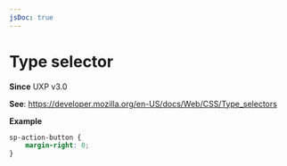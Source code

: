 ```yaml
---
jsDoc: true
---
```

# Type selector

**Since** UXP v3.0

**See**: https://developer.mozilla.org/en-US/docs/Web/CSS/Type_selectors

**Example**

```css
sp-action-button {
    margin-right: 0;
}
```